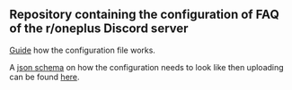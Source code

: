 ## Repository containing the configuration of FAQ of the r/oneplus Discord server

[Guide](DOCUMENTATION.md) how the configuration file works.

A [json schema](https://json-schema.org/) on how the configuration needs to look like then uploading can be found [here](https://raw.githubusercontent.com/Sheldan/OnePlusBot/master/application/oneplus-bot-modules/faq/src/main/resources/validation/createScheme.json).